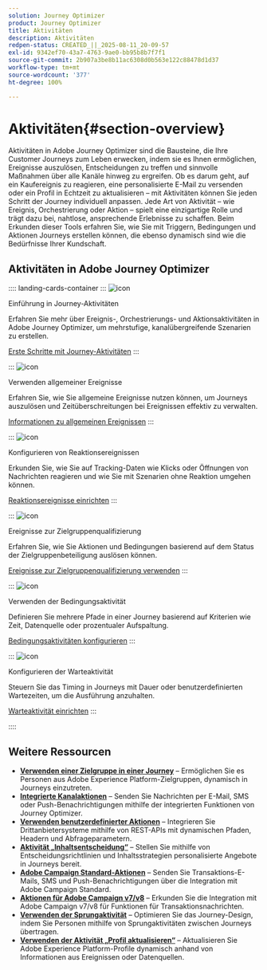 ```yaml
---
solution: Journey Optimizer
product: Journey Optimizer
title: Aktivitäten
description: Aktivitäten
redpen-status: CREATED_||_2025-08-11_20-09-57
exl-id: 9342ef70-43a7-4763-9ae0-bb95b8b7f7f1
source-git-commit: 2b907a3be8b11ac6308d0b563e122c88478d1d37
workflow-type: tm+mt
source-wordcount: '377'
ht-degree: 100%

---
```


# Aktivitäten{#section-overview}

Aktivitäten in Adobe Journey Optimizer sind die Bausteine, die Ihre Customer Journeys zum Leben erwecken, indem sie es Ihnen ermöglichen, Ereignisse auszulösen, Entscheidungen zu treffen und sinnvolle Maßnahmen über alle Kanäle hinweg zu ergreifen. Ob es darum geht, auf ein Kaufereignis zu reagieren, eine personalisierte E-Mail zu versenden oder ein Profil in Echtzeit zu aktualisieren – mit Aktivitäten können Sie jeden Schritt der Journey individuell anpassen. Jede Art von Aktivität – wie Ereignis, Orchestrierung oder Aktion – spielt eine einzigartige Rolle und trägt dazu bei, nahtlose, ansprechende Erlebnisse zu schaffen. Beim Erkunden dieser Tools erfahren Sie, wie Sie mit Triggern, Bedingungen und Aktionen Journeys erstellen können, die ebenso dynamisch sind wie die Bedürfnisse Ihrer Kundschaft.

## Aktivitäten in Adobe Journey Optimizer

:::: landing-cards-container
:::
![icon](https://cdn.experienceleague.adobe.com/icons/book.svg)

Einführung in Journey-Aktivitäten

Erfahren Sie mehr über Ereignis-, Orchestrierungs- und Aktionsaktivitäten in Adobe Journey Optimizer, um mehrstufige, kanalübergreifende Szenarien zu erstellen.

[Erste Schritte mit Journey-Aktivitäten](../using/building-journeys/about-journey-activities.md)
:::

:::
![icon](https://cdn.experienceleague.adobe.com/icons/circle-play.svg)

Verwenden allgemeiner Ereignisse

Erfahren Sie, wie Sie allgemeine Ereignisse nutzen können, um Journeys auszulösen und Zeitüberschreitungen bei Ereignissen effektiv zu verwalten.

[Informationen zu allgemeinen Ereignissen](../using/building-journeys/general-events.md)
:::

:::
![icon](https://cdn.experienceleague.adobe.com/icons/list-check.svg)

Konfigurieren von Reaktionsereignissen

Erkunden Sie, wie Sie auf Tracking-Daten wie Klicks oder Öffnungen von Nachrichten reagieren und wie Sie mit Szenarien ohne Reaktion umgehen können.

[Reaktionsereignisse einrichten](../using/building-journeys/reaction-events.md)
:::

:::
![icon](https://cdn.experienceleague.adobe.com/icons/bullseye.svg)

Ereignisse zur Zielgruppenqualifizierung

Erfahren Sie, wie Sie Aktionen und Bedingungen basierend auf dem Status der Zielgruppenbeteiligung auslösen können.

[Ereignisse zur Zielgruppenqualifizierung verwenden](../using/building-journeys/audience-qualification-events.md)
:::

:::
![icon](https://cdn.experienceleague.adobe.com/icons/gear.svg)

Verwenden der Bedingungsaktivität

Definieren Sie mehrere Pfade in einer Journey basierend auf Kriterien wie Zeit, Datenquelle oder prozentualer Aufspaltung.

[Bedingungsaktivitäten konfigurieren](../using/building-journeys/condition-activity.md)
:::

:::
![icon](https://cdn.experienceleague.adobe.com/icons/clock.svg)

Konfigurieren der Warteaktivität

Steuern Sie das Timing in Journeys mit Dauer oder benutzerdefinierten Wartezeiten, um die Ausführung anzuhalten.

[Warteaktivität einrichten](../using/building-journeys/wait-activity.md)
:::

::::


## Weitere Ressourcen

- **[Verwenden einer Zielgruppe in einer Journey](../using/building-journeys/read-audience.md)** – Ermöglichen Sie es Personen aus Adobe Experience Platform-Zielgruppen, dynamisch in Journeys einzutreten.
- **[Integrierte Kanalaktionen](../using/building-journeys/journeys-message.md)** – Senden Sie Nachrichten per E-Mail, SMS oder Push-Benachrichtigungen mithilfe der integrierten Funktionen von Journey Optimizer.
- **[Verwenden benutzerdefinierter Aktionen](../using/building-journeys/using-custom-actions.md)** – Integrieren Sie Drittanbietersysteme mithilfe von REST-APIs mit dynamischen Pfaden, Headern und Abfrageparametern.
- **[Aktivität „Inhaltsentscheidung“](../using/building-journeys/content-decision.md)** – Stellen Sie mithilfe von Entscheidungsrichtlinien und Inhaltsstrategien personalisierte Angebote in Journeys bereit.
- **[Adobe Campaign Standard-Aktionen](../using/building-journeys/using-adobe-campaign-standard.md)** – Senden Sie Transaktions-E-Mails, SMS und Push-Benachrichtigungen über die Integration mit Adobe Campaign Standard.
- **[Aktionen für Adobe Campaign v7/v8](../using/building-journeys/using-adobe-campaign-v7-v8.md)** – Erkunden Sie die Integration mit Adobe Campaign v7/v8 für Funktionen für Transaktionsnachrichten.
- **[Verwenden der Sprungaktivität](../using/building-journeys/jump.md)** – Optimieren Sie das Journey-Design, indem Sie Personen mithilfe von Sprungaktivitäten zwischen Journeys übertragen.
- **[Verwenden der Aktivität „Profil aktualisieren“](../using/building-journeys/update-profiles.md)** – Aktualisieren Sie Adobe Experience Platform-Profile dynamisch anhand von Informationen aus Ereignissen oder Datenquellen.
